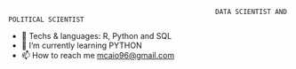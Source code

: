                                                         DATA SCIENTIST AND POLITICAL SCIENTIST

- 👀 Techs & languages: R, Python and SQL
- 🌱 I’m currently learning PYTHON
- 📫 How to reach me mcaio96@gmail.com

<!---
martinscaio/martinscaio is a ✨ special ✨ repository because its `README.md` (this file) appears on your GitHub profile.
You can click the Preview link to take a look at your changes.
--->
